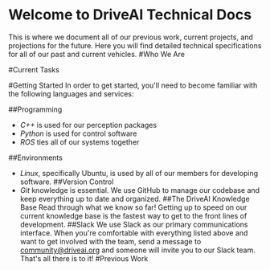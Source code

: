 # Welcome to DriveAI Technical Docs
This is where we document all of our previous work, current projects, and projections for the future. Here you will find detailed technical specifications for all of our past and current vehicles.
#Who We Are

#Current Tasks

#Getting Started
In order to get started, you'll need to become familiar with the following languages and services:

##Programming
- *C++* is used for our perception packages
- *Python* is used for control software
- *ROS* ties all of our systems together

##Environments
- *Linux*, specifically Ubuntu, is used by all of our members for developing software.
##Version Control
- *Git* knowledge is essential. We use GitHub to manage our codebase and keep everything up to date and organized.
##The DriveAI Knowledge Base
Read through what we know so far! Getting up to speed on our current knowledge base is the fastest way to get to the front lines of development.
##Slack
We use Slack as our primary communications interface. When you're comfortable with everything listed above and want to get involved with the team, send a message to [community@driveai.org](mailto:community@driveai.org) and someone will invite you to our Slack team. That's all there is to it!
#Previous Work
